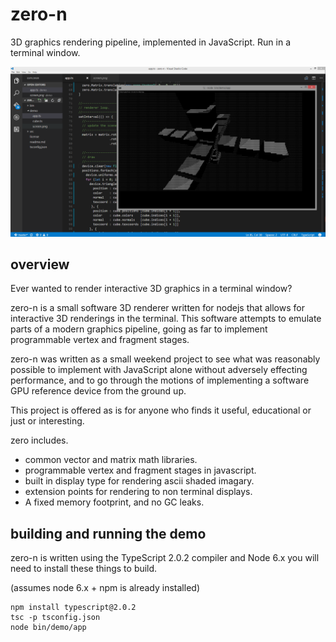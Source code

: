 # zero-n

3D graphics rendering pipeline, implemented in JavaScript. Run in a terminal window.

![alt tag](./demo/screen.png)

## overview

Ever wanted to render interactive 3D graphics in a terminal window?

zero-n is a small software 3D renderer written for nodejs that 
allows for interactive 3D renderings in the terminal. This software 
attempts to emulate parts of a modern graphics pipeline, going as far 
to implement programmable vertex and fragment stages.

zero-n was written as a small weekend project to see what was 
reasonably possible to implement with JavaScript alone without
adversely effecting performance, and to go through the motions of
implementing a software GPU reference device from the ground up.

This project is offered as is for anyone who finds it useful,
educational or just or interesting.

zero includes.
- common vector and matrix math libraries.
- programmable vertex and fragment stages in javascript.
- built in display type for rendering ascii shaded imagary. 
- extension points for rendering to non terminal displays.
- A fixed memory footprint, and no GC leaks.

## building and running the demo

zero-n is written using the TypeScript 2.0.2 compiler and Node 6.x you will need to install
these things to build.

(assumes node 6.x + npm is already installed)

```
npm install typescript@2.0.2
tsc -p tsconfig.json
node bin/demo/app
```


